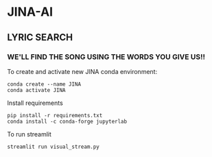 # JINA-AI
## LYRIC SEARCH  
### WE'LL FIND THE SONG USING THE WORDS YOU GIVE US!!  


To create and activate new JINA conda environment:  
```
conda create --name JINA    
conda activate JINA   
```
  
    
Install requirements     
```
pip install -r requirements.txt  
conda install -c conda-forge jupyterlab  
```    
  
    
To run streamlit  
```
streamlit run visual_stream.py
```  
